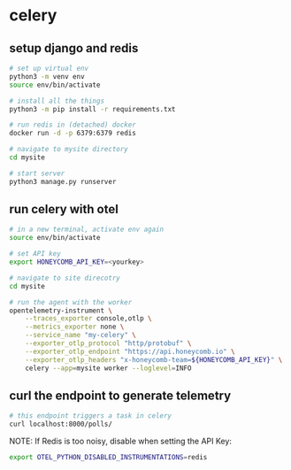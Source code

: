 # celery

## setup django and redis

```sh
# set up virtual env
python3 -m venv env
source env/bin/activate

# install all the things
python3 -m pip install -r requirements.txt

# run redis in (detached) docker
docker run -d -p 6379:6379 redis

# navigate to mysite directory
cd mysite

# start server
python3 manage.py runserver
```

## run celery with otel

```sh
# in a new terminal, activate env again
source env/bin/activate

# set API key
export HONEYCOMB_API_KEY=<yourkey>

# navigate to site direcotry
cd mysite

# run the agent with the worker
opentelemetry-instrument \
    --traces_exporter console,otlp \
    --metrics_exporter none \
    --service_name "my-celery" \
    --exporter_otlp_protocol "http/protobuf" \
    --exporter_otlp_endpoint "https://api.honeycomb.io" \
    --exporter_otlp_headers "x-honeycomb-team=${HONEYCOMB_API_KEY}" \
    celery --app=mysite worker --loglevel=INFO
```

## curl the endpoint to generate telemetry

```sh
# this endpoint triggers a task in celery
curl localhost:8000/polls/
```

NOTE: If Redis is too noisy, disable when setting the API Key:

```sh
export OTEL_PYTHON_DISABLED_INSTRUMENTATIONS=redis
```
